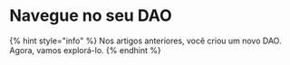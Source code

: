 # Navegue no seu DAO

{% hint style="info" %}
Nos artigos anteriores, você criou um novo DAO. Agora, vamos explorá-lo.
{% endhint %}
